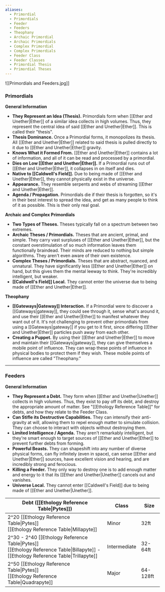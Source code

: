 ```yaml
---
aliases:
  - Primordial
  - Primordials
  - Feeder
  - Feeders
  - Theophany
  - Archaic Primordial
  - Archaic Primordials
  - Complex Primordial
  - Complex Primordials
  - Feeder Class
  - Feeder Classes
  - Primordial Thesis
  - Primordial Theses
---
```

![[Primordials and Feeders.jpg]]

### Primordials
**General Information**
- **They Represent an Idea (Thesis).** Primordials form when [[Ether and Unether|Ether]] of a similar idea collects in high volumes. Thus, they represent the central idea of said [[Ether and Unether|Ether]]. This is called their "thesis". 
- **Thesis Dominance.** Once a Primordial forms, it monopolizes its thesis. All [[Ether and Unether|Ether]] related to said thesis is pulled directly to it due to [[Ether and Unether|Ether]] gravity.
- **Knows What it Formed From.** [[Ether and Unether|Ether]] contains a lot of information, and all of it can be read and processed by a primordial. 
- **Dies on Low [[Ether and Unether|Ether]].** If a Primordial runs out of [[Ether and Unether|Ether]], it collapses in on itself and dies.
- **Native to [[Caldwell's Field]].** Due to being made of [[Ether and Unether|Ether]], they cannot physically exist in the universe.
- **Appearance.** They resemble serpents and webs of streaming [[Ether and Unether|Ether]].
- **Agenda / Propagation.** Primordials die if their thesis is forgotten, so it's in their best interest to spread the idea, and get as many people to think of it as possible. This is their only real goal.

**Archaic and Complex Primordials**
- **Two Types of Theses.** Theses typically fall on a spectrum between two extremes. 
- **Archaic Theses / Primordials.** Theses that are ancient, primal, and simple. They carry vast surpluses of [[Ether and Unether|Ether]], but the constant overstimulation of so much information leaves them functionally braindead. Their minds are reduced to nothing but simple algorithms. They aren't even aware of their own existence. 
- **Complex Theses / Primordials.** Theses that are abstract, nuanced, and unnatural. They have significantly less [[Ether and Unether|Ether]] on hand, but this gives them the mental leeway to think. They're incredibly intelligent, but weaker.
- **[[Caldwell's Field]] Local.** They cannot enter the universe due to being made of [[Ether and Unether|Ether]].

**Theophany**
- **[[Gateways|Gateway]] Interaction.** If a Primordial were to discover a [[Gateways|gateway]], they could see through it, sense what's around it, and use their [[Ether and Unether|Ether]] to manifest whatever they want out of it. It's not challenging to prevent other primordials from using a [[Gateways|gateway]] if you get to it first, since differing [[Ether and Unether|Ether]] particles push away from each other. 
- **Creating a Puppet.** By using their [[Ether and Unether|Ether]] to move and maintain their [[Gateways|gateway]], they can give themselves a mobile point of influence. They can wrap these points of influence in physical bodies to protect them if they wish. These mobile points of influence are called "Theophany."



---
### Feeders
**General Information**
- **They Represent a Debt.** They form when [[Ether and Unether|Unether]] collects in high volumes. Thus, they exist to pay off its debt, and destroy the appropriate amount of matter. See "[[Ethology Reference Table]]" for debts, and how they relate to the Feeder Class. 
- **Can Stifle its Destructive Capabilities.** They can intensify their anti-gravity at will, allowing them to repel enough matter to simulate collision. They can choose to interact with objects without destroying them.
- **Limited Intelligence / Agenda.** They aren't remarkably intelligent, but they're smart enough to target sources of [[Ether and Unether|Ether]] to prevent further debts from forming. 
- **Powerful Beasts.** They can shapeshift into any number of diverse physical forms, can fly infinitely (even in space), can sense [[Ether and Unether|Ether]] sources, have excellent vision and hearing, and are incredibly strong and ferocious. 
- **Killing a Feeder.** They only way to destroy one is to add enough matter and energy to it that its [[Ether and Unether|Unether]] cancels out and vanishes. 
- **Universe Local.** They cannot enter [[Caldwell's Field]] due to being made of [[Ether and Unether|Unether]].

| Debt ([[Ethology Reference Table\|Pytes]])                                                                                            | Class        | Size     |
| ------------------------------------------------------------------------------------------------------------------------------------- | ------------ | -------- |
| 2^20 [[Ethology Reference Table\|Pytes]]<br>[[Ethology Reference Table\|Millapyte]]                                                   | Minor        | 32ft     |
| 2^30 - 2^40 [[Ethology Reference Table\|Pytes]]<br>[[Ethology Reference Table\|Billapyte]] - [[Ethology Reference Table\|Trillapyte]] | Intermediate | 32-64ft  |
| 2^50 [[Ethology Reference Table\|Pytes]]<br>[[Ethology Reference Table\|Quadrapyte]]                                                  | Major        | 64-128ft |
